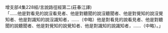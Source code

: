 增支部4集228經/言說路徑經第二(莊春江譯)  
「……他是對看見的說沒看見者、他是對聽聞的說沒聽聞者、他是對覺知的說沒覺知者、他是對識知的說沒識知者，……（中略）他是對看見的說看見者、他是對聽聞的說聽聞者、他是對覺知的說覺知者、他是對識知的說識知者，……（中略）。」  
  
  
